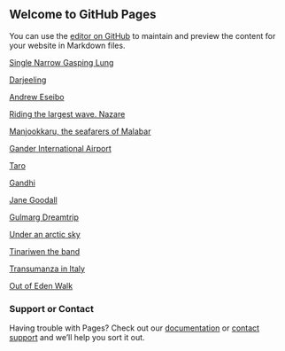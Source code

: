 ## Welcome to GitHub Pages

You can use the [editor on GitHub](https://github.com/wanderersdiary/trails/edit/master/index.md) to maintain and preview the content for your website in Markdown files.

[Single Narrow Gasping Lung](http://tiny.cc/Mt-Everest) 

[Darjeeling](http://tiny.cc/darjeeling-of-the-min)

[Andrew Eseibo](http://tiny.cc/second-hand)

[Riding the largest wave. Nazare](http://tiny.cc/nazar)

[Manjookkaru, the seafarers of Malabar](http://tiny.cc/manchukka)

[Gander International Airport](http://tiny.cc/gande)

[Taro](http://tiny.cc/taro)

[Gandhi](http://tiny.cc/Gandhi-Travel)

[Jane Goodall](http://tiny.cc/Jane-Goodall)

[Gulmarg Dreamtrip](https://www.youtube.com/watch?v=4eSjSG6hJaY)

[Under an arctic sky](http://tiny.cc/under-an-arctic-sk)

[Tinariwen the band](http://tiny.cc/tinariwe)

[Transumanza in Italy](http://tiny.cc/transumanza)

[Out of Eden Walk](http://tiny.cc/out-of-eden-wal)

### Support or Contact

Having trouble with Pages? Check out our [documentation](https://help.github.com/categories/github-pages-basics/) or [contact support](https://github.com/contact) and we’ll help you sort it out.




